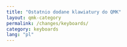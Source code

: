 ```yaml
---
title: "Ostatnio dodane klawiatury do QMK"
layout: qmk-category
permalink: /changes/keyboards/
category: keyboards
lang: "pl"
---
```



